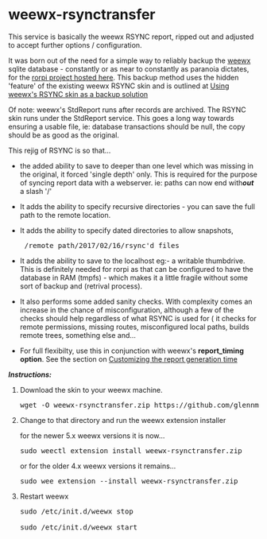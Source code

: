 # weewx-rsynctransfer

This service is basically the weewx RSYNC report, ripped out and adjusted to accept further options / configuration.

It was born out of the need for a simple way to reliably backup the [weewx](http://weewx.com) sqlite database - constantly or as near to constantly as paranoia dictates, for the [rorpi project hosted here](https://github.com/glennmckechnie/rorpi-raspberrypi). 
This backup method uses the hidden 'feature' of  the existing weewx RSYNC skin and is outlined at [Using weewx's RSYNC skin as a backup solution](https://github.com/glennmckechnie/rorpi-raspberrypi/wiki/rorpi-Using-weewx's-RSYNC-skin-as-a-backup-solution)

Of note: weewx's StdReport runs after records are archived. The RSYNC skin runs under the StdReport service. This goes a long way towards ensuring a usable file, ie: database transactions should be null, the copy should be as good as the original.

This rejig of RSYNC is so that...

* the added ability to save to deeper than one level which was missing in the original, it forced 'single depth' only.  This is required for the purpose of syncing report data with a webserver. ie: paths can now end with***out*** a slash '/'

* It adds the ability to specify recursive directories - you can save the full path to the remote location.

* It adds the ability to specify dated directories to allow snapshots, <pre> /remote_path/2017/02/16/rsync'd files </pre>

* It adds the ability to save to the localhost eg:- a writable thumbdrive. This is definitely needed for rorpi as that can be configured to have the database in RAM (tmpfs) - which makes it a little fragile without some sort of backup and (retrival process).

* It also performs some added sanity checks. With complexity comes an increase in the chance of misconfiguration, although a few of the checks should help regardless of what RSYNC is used for ( it checks for remote permissions, missing routes, misconfigured local paths, builds remote trees, something else and...

* For full flexibilty, use this in conjunction with weewx's **report_timing option**. See the section on [Customizing the report generation time](http://www.weewx.com/docs/customizing.htm#customizing_gen_time)

***Instructions:***

1. Download the skin to your weewx machine.

    <pre>wget -O weewx-rsynctransfer.zip https://github.com/glennmckechnie/weewx-rsynctransfer/archive/master.zip</pre>

2. Change to that directory and run the weewx extension installer

   for the newer 5.x weewx versions it is now...

   <pre>sudo weectl extension install weewx-rsynctransfer.zip</pre>
   
   or for the older 4.x weewx versions it remains...

   <pre>sudo wee_extension --install weewx-rsynctransfer.zip</pre>

4. Restart weewx

   <pre>
   sudo /etc/init.d/weewx stop

   sudo /etc/init.d/weewx start
   </pre>

